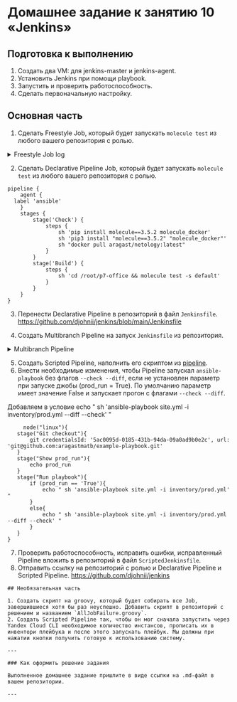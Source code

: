 # Домашнее задание к занятию 10 «Jenkins»

## Подготовка к выполнению

1. Создать два VM: для jenkins-master и jenkins-agent.
2. Установить Jenkins при помощи playbook.
3. Запустить и проверить работоспособность.
4. Сделать первоначальную настройку.

## Основная часть

1. Сделать Freestyle Job, который будет запускать `molecule test` из любого вашего репозитория с ролью.
<details>
  <summary>Freestyle Job log</summary>

Started by user admin
Running as SYSTEM
Building remotely on agent (linux ansible) in workspace /home/jenkins/workspace/task1
[task1] $ /bin/sh -xe /tmp/jenkins5773031406625449831.sh
+ cd /root/p7-office/
+ molecule test -s default
/usr/local/lib/python3.6/site-packages/requests/__init__.py:104: RequestsDependencyWarning: urllib3 (1.26.16) or chardet (5.0.0)/charset_normalizer (2.0.12) doesn't match a supported version!
  RequestsDependencyWarning)
/usr/local/lib/python3.6/site-packages/ansible/parsing/vault/__init__.py:44: CryptographyDeprecationWarning: Python 3.6 is no longer supported by the Python core team. Therefore, support for it is deprecated in cryptography. The next release of cryptography will remove support for Python 3.6.
  from cryptography.exceptions import InvalidSignature
[34mINFO    [0m default scenario test matrix: dependency, lint, cleanup, destroy, syntax, create, prepare, converge, idempotence, side_effect, verify, cleanup, destroy
[34mINFO    [0m Performing prerun[33m...[0m
[34mINFO    [0m Set [33mANSIBLE_LIBRARY[0m=[35m/root/.cache/ansible-compat/47c4fa/[0m[95mmodules[0m:[35m/root/.ansible/plugins/[0m[95mmodules[0m:[35m/usr/share/ansible/plugins/[0m[95mmodules[0m
[34mINFO    [0m Set [33mANSIBLE_COLLECTIONS_PATH[0m=[35m/root/.cache/ansible-compat/47c4fa/[0m[95mcollections[0m:[35m/root/.ansible/[0m[95mcollections[0m:[35m/usr/share/ansible/[0m[95mcollections[0m
[34mINFO    [0m Set [33mANSIBLE_ROLES_PATH[0m=[35m/root/.cache/ansible-compat/47c4fa/[0m[95mroles[0m:roles:[35m/root/.ansible/[0m[95mroles[0m:[35m/usr/share/ansible/[0m[95mroles[0m:[35m/etc/ansible/[0m[95mroles[0m
[34mINFO    [0m [2;36mRunning [0m[2;32mdefault[0m[2;36m > [0m[2;32mdependency[0m
[31mWARNING [0m Skipping, missing the requirements file.
[31mWARNING [0m Skipping, missing the requirements file.
[34mINFO    [0m [2;36mRunning [0m[2;32mdefault[0m[2;36m > [0m[2;32mlint[0m
[34mINFO    [0m Lint is disabled.
[34mINFO    [0m [2;36mRunning [0m[2;32mdefault[0m[2;36m > [0m[2;32mcleanup[0m
[31mWARNING [0m Skipping, cleanup playbook not configured.
[34mINFO    [0m [2;36mRunning [0m[2;32mdefault[0m[2;36m > [0m[2;32mdestroy[0m
[34mINFO    [0m Sanity checks: [32m'docker'[0m

PLAY [Destroy] *****************************************************************

TASK [Destroy molecule instance(s)] ********************************************
/usr/local/lib/python3.6/site-packages/ansible/parsing/vault/__init__.py:44: CryptographyDeprecationWarning: Python 3.6 is no longer supported by the Python core team. Therefore, support for it is deprecated in cryptography. The next release of cryptography will remove support for Python 3.6.
  from cryptography.exceptions import InvalidSignature
[33mchanged: [localhost] => (item=instance)[0m

TASK [Wait for instance(s) deletion to complete] *******************************
[1;30mFAILED - RETRYING: Wait for instance(s) deletion to complete (300 retries left).[0m
[32mok: [localhost] => (item=instance)[0m

TASK [Delete docker networks(s)] ***********************************************

PLAY RECAP *********************************************************************
[33mlocalhost[0m                  : [32mok=2   [0m [33mchanged=1   [0m unreachable=0    failed=0    [36mskipped=1   [0m rescued=0    ignored=0

[34mINFO    [0m [2;36mRunning [0m[2;32mdefault[0m[2;36m > [0m[2;32msyntax[0m

playbook: /root/p7-office/molecule/default/converge.yml
/usr/local/lib/python3.6/site-packages/ansible/parsing/vault/__init__.py:44: CryptographyDeprecationWarning: Python 3.6 is no longer supported by the Python core team. Therefore, support for it is deprecated in cryptography. The next release of cryptography will remove support for Python 3.6.
  from cryptography.exceptions import InvalidSignature
[34mINFO    [0m [2;36mRunning [0m[2;32mdefault[0m[2;36m > [0m[2;32mcreate[0m

PLAY [Create] ******************************************************************

TASK [Log into a Docker registry] **********************************************
/usr/local/lib/python3.6/site-packages/ansible/parsing/vault/__init__.py:44: CryptographyDeprecationWarning: Python 3.6 is no longer supported by the Python core team. Therefore, support for it is deprecated in cryptography. The next release of cryptography will remove support for Python 3.6.
  from cryptography.exceptions import InvalidSignature
[36mskipping: [localhost] => (item=None) [0m
[36mskipping: [localhost][0m

TASK [Check presence of custom Dockerfiles] ************************************
[32mok: [localhost] => (item={'image': 'docker.io/pycontribs/centos:8', 'name': 'instance', 'pre_build_image': True})[0m

TASK [Create Dockerfiles from image names] *************************************
[36mskipping: [localhost] => (item={'image': 'docker.io/pycontribs/centos:8', 'name': 'instance', 'pre_build_image': True})[0m

TASK [Discover local Docker images] ********************************************
[32mok: [localhost] => (item={'changed': False, 'skipped': True, 'skip_reason': 'Conditional result was False', 'item': {'image': 'docker.io/pycontribs/centos:8', 'name': 'instance', 'pre_build_image': True}, 'ansible_loop_var': 'item', 'i': 0, 'ansible_index_var': 'i'})[0m

TASK [Build an Ansible compatible image (new)] *********************************
[36mskipping: [localhost] => (item=molecule_local/docker.io/pycontribs/centos:8) [0m

TASK [Create docker network(s)] ************************************************

TASK [Determine the CMD directives] ********************************************
[32mok: [localhost] => (item={'image': 'docker.io/pycontribs/centos:8', 'name': 'instance', 'pre_build_image': True})[0m

TASK [Create molecule instance(s)] *********************************************
[33mchanged: [localhost] => (item=instance)[0m

TASK [Wait for instance(s) creation to complete] *******************************
[1;30mFAILED - RETRYING: Wait for instance(s) creation to complete (300 retries left).[0m
[31mfailed: [localhost] (item={'started': 1, 'finished': 0, 'ansible_job_id': '86880424199.3798', 'results_file': '/root/.ansible_async/86880424199.3798', 'changed': True, 'failed': False, 'item': {'image': 'docker.io/pycontribs/centos:8', 'name': 'instance', 'pre_build_image': True}, 'ansible_loop_var': 'item'}) => {"ansible_job_id": "86880424199.3798", "ansible_loop_var": "item", "attempts": 2, "changed": false, "finished": 1, "item": {"ansible_job_id": "86880424199.3798", "ansible_loop_var": "item", "changed": true, "failed": false, "finished": 0, "item": {"image": "docker.io/pycontribs/centos:8", "name": "instance", "pre_build_image": true}, "results_file": "/root/.ansible_async/86880424199.3798", "started": 1}, "msg": "Unsupported parameters for (community.docker.docker_container) module: command_handling Supported parameters include: api_version, auto_remove, blkio_weight, ca_cert, cap_drop, capabilities, cgroup_parent, cleanup, client_cert, client_key, command, comparisons, container_default_behavior, cpu_period, cpu_quota, cpu_shares, cpus, cpuset_cpus, cpuset_mems, debug, default_host_ip, detach, device_read_bps, device_read_iops, device_requests, device_write_bps, device_write_iops, devices, dns_opts, dns_search_domains, dns_servers, docker_host, domainname, entrypoint, env, env_file, etc_hosts, exposed_ports, force_kill, groups, healthcheck, hostname, ignore_image, image, init, interactive, ipc_mode, keep_volumes, kernel_memory, kill_signal, labels, links, log_driver, log_options, mac_address, memory, memory_reservation, memory_swap, memory_swappiness, mounts, name, network_mode, networks, networks_cli_compatible, oom_killer, oom_score_adj, output_logs, paused, pid_mode, pids_limit, privileged, published_ports, pull, purge_networks, read_only, recreate, removal_wait_timeout, restart, restart_policy, restart_retries, runtime, security_opts, shm_size, ssl_version, state, stop_signal, stop_timeout, sysctls, timeout, tls, tls_hostname, tmpfs, tty, ulimits, user, userns_mode, uts, validate_certs, volume_driver, volumes, volumes_from, working_dir", "stderr": "/usr/local/lib/python3.6/site-packages/requests/__init__.py:104: RequestsDependencyWarning: urllib3 (1.26.16) or chardet (5.0.0)/charset_normalizer (2.0.12) doesn't match a supported version!\n  RequestsDependencyWarning)\n/usr/local/lib/python3.6/site-packages/paramiko/transport.py:33: CryptographyDeprecationWarning: Python 3.6 is no longer supported by the Python core team. Therefore, support for it is deprecated in cryptography. The next release of cryptography will remove support for Python 3.6.\n  from cryptography.hazmat.backends import default_backend\n", "stderr_lines": ["/usr/local/lib/python3.6/site-packages/requests/__init__.py:104: RequestsDependencyWarning: urllib3 (1.26.16) or chardet (5.0.0)/charset_normalizer (2.0.12) doesn't match a supported version!", "  RequestsDependencyWarning)", "/usr/local/lib/python3.6/site-packages/paramiko/transport.py:33: CryptographyDeprecationWarning: Python 3.6 is no longer supported by the Python core team. Therefore, support for it is deprecated in cryptography. The next release of cryptography will remove support for Python 3.6.", "  from cryptography.hazmat.backends import default_backend"]}[0m

PLAY RECAP *********************************************************************
[31mlocalhost[0m                  : [32mok=4   [0m [33mchanged=1   [0m unreachable=0    [31mfailed=1   [0m [36mskipped=4   [0m rescued=0    ignored=0

[1;31mCRITICAL[0m Ansible return code was [1;36m2[0m, command was: [1m[[0m[32m'ansible-playbook'[0m, [32m'--inventory'[0m, [32m'/root/.cache/molecule/p7-office/default/inventory'[0m, [32m'--skip-tags'[0m, [32m'molecule-notest,notest'[0m, [32m'/usr/local/lib/python3.6/site-packages/molecule_docker/playbooks/create.yml'[0m[1m][0m
[31mWARNING [0m An error occurred during the test sequence action: [32m'create'[0m. Cleaning up.
[34mINFO    [0m [2;36mRunning [0m[2;32mdefault[0m[2;36m > [0m[2;32mcleanup[0m
[31mWARNING [0m Skipping, cleanup playbook not configured.
[34mINFO    [0m [2;36mRunning [0m[2;32mdefault[0m[2;36m > [0m[2;32mdestroy[0m

PLAY [Destroy] *****************************************************************

TASK [Destroy molecule instance(s)] ********************************************
/usr/local/lib/python3.6/site-packages/ansible/parsing/vault/__init__.py:44: CryptographyDeprecationWarning: Python 3.6 is no longer supported by the Python core team. Therefore, support for it is deprecated in cryptography. The next release of cryptography will remove support for Python 3.6.
  from cryptography.exceptions import InvalidSignature
[33mchanged: [localhost] => (item=instance)[0m

TASK [Wait for instance(s) deletion to complete] *******************************
[1;30mFAILED - RETRYING: Wait for instance(s) deletion to complete (300 retries left).[0m
[32mok: [localhost] => (item=instance)[0m

TASK [Delete docker networks(s)] ***********************************************

PLAY RECAP *********************************************************************
[33mlocalhost[0m                  : [32mok=2   [0m [33mchanged=1   [0m unreachable=0    failed=0    [36mskipped=1   [0m rescued=0    ignored=0
</details>

2. Сделать Declarative Pipeline Job, который будет запускать `molecule test` из любого вашего репозитория с ролью.


```
pipeline {
    agent {
  label 'ansible'
    }
    stages {
        stage('Check') { 
            steps {
                sh 'pip install molecule==3.5.2 molecule_docker'
                sh 'pip3 install "molecule==3.5.2" "molecule_docker"'
                sh "docker pull aragast/netology:latest"
            }
        }
        stage('Build') {
            steps {
                sh 'cd /root/p7-office && molecule test -s default'
            }
        }
    }
}
```

3. Перенести Declarative Pipeline в репозиторий в файл `Jenkinsfile`.
https://github.com/djohnii/jenkins/blob/main/Jenkinsfile

4. Создать Multibranch Pipeline на запуск `Jenkinsfile` из репозитория.

<details>
  <summary> Multibranch Pipeline</summary>

Branch indexing
13:54:10 Connecting to https://api.github.com using djohnii/******
Obtained Jenkinsfile from 5c20e6b03722fbd3aaa4c4bf5731547f2ef66a71
[Pipeline] Start of Pipeline
[Pipeline] node
Running on agent in /home/jenkins/workspace/task4_main
[Pipeline] {
[Pipeline] stage
[Pipeline] { (Declarative: Checkout SCM)
[Pipeline] checkout
Selected Git installation does not exist. Using Default
The recommended git tool is: NONE
using credential 8960bdf6-5e98-4a7b-9397-b4a0cd40fa29
Cloning the remote Git repository
Cloning with configured refspecs honoured and without tags
Avoid second fetch
Checking out Revision 5c20e6b03722fbd3aaa4c4bf5731547f2ef66a71 (main)
Cloning repository https://github.com/djohnii/jenkins.git
 > git init /home/jenkins/workspace/task4_main # timeout=10
Fetching upstream changes from https://github.com/djohnii/jenkins.git
 > git --version # timeout=10
 > git --version # 'git version 1.8.3.1'
using GIT_ASKPASS to set credentials 
 > git fetch --no-tags --progress https://github.com/djohnii/jenkins.git +refs/heads/main:refs/remotes/origin/main # timeout=10
 > git config remote.origin.url https://github.com/djohnii/jenkins.git # timeout=10
 > git config --add remote.origin.fetch +refs/heads/main:refs/remotes/origin/main # timeout=10
 > git config core.sparsecheckout # timeout=10
 > git checkout -f 5c20e6b03722fbd3aaa4c4bf5731547f2ef66a71 # timeout=10
Commit message: "Update Jenkinsfile"
First time build. Skipping changelog.
[Pipeline] }
[Pipeline] // stage
[Pipeline] withEnv
[Pipeline] {
[Pipeline] stage
[Pipeline] { (Check)
[Pipeline] sh
+ pip install molecule==3.5.2 molecule_docker
Requirement already satisfied: molecule==3.5.2 in /usr/local/lib/python3.6/site-packages (3.5.2)
Requirement already satisfied: molecule_docker in /usr/local/lib/python3.6/site-packages (1.1.0)
Requirement already satisfied: PyYAML<6,>=5.1 in /usr/local/lib64/python3.6/site-packages (from molecule==3.5.2) (5.4.1)
Requirement already satisfied: ansible-compat>=0.5.0 in /usr/local/lib/python3.6/site-packages (from molecule==3.5.2) (1.0.0)
Requirement already satisfied: selinux in /usr/local/lib/python3.6/site-packages (from molecule==3.5.2) (0.2.1)
Requirement already satisfied: pluggy<2.0,>=0.7.1 in /usr/local/lib/python3.6/site-packages (from molecule==3.5.2) (1.0.0)
Requirement already satisfied: enrich>=1.2.5 in /usr/local/lib/python3.6/site-packages (from molecule==3.5.2) (1.2.7)
Requirement already satisfied: packaging in /usr/local/lib/python3.6/site-packages (from molecule==3.5.2) (21.3)
Requirement already satisfied: importlib-metadata in /usr/local/lib/python3.6/site-packages (from molecule==3.5.2) (4.8.3)
Requirement already satisfied: cerberus!=1.3.3,!=1.3.4,>=1.3.1 in /usr/local/lib/python3.6/site-packages (from molecule==3.5.2) (1.3.5)
Requirement already satisfied: paramiko<3,>=2.5.0 in /usr/local/lib/python3.6/site-packages (from molecule==3.5.2) (2.12.0)
Requirement already satisfied: rich>=9.5.1 in /usr/local/lib/python3.6/site-packages (from molecule==3.5.2) (12.6.0)
Requirement already satisfied: subprocess-tee>=0.3.5 in /usr/local/lib/python3.6/site-packages (from molecule==3.5.2) (0.3.5)
Requirement already satisfied: click-help-colors>=0.9 in /usr/local/lib/python3.6/site-packages (from molecule==3.5.2) (0.9.2)
Requirement already satisfied: click<9,>=8.0 in /usr/local/lib/python3.6/site-packages (from molecule==3.5.2) (8.0.4)
Requirement already satisfied: dataclasses in /usr/local/lib/python3.6/site-packages (from molecule==3.5.2) (0.8)
Requirement already satisfied: cookiecutter>=1.7.3 in /usr/local/lib/python3.6/site-packages (from molecule==3.5.2) (1.7.3)
Requirement already satisfied: Jinja2>=2.11.3 in /usr/local/lib/python3.6/site-packages (from molecule==3.5.2) (3.0.3)
Requirement already satisfied: requests in /usr/local/lib/python3.6/site-packages (from molecule_docker) (2.27.1)
Requirement already satisfied: docker>=4.3.1 in /usr/local/lib/python3.6/site-packages (from molecule_docker) (5.0.3)
Requirement already satisfied: cached-property~=1.5 in /usr/local/lib/python3.6/site-packages (from ansible-compat>=0.5.0->molecule==3.5.2) (1.5.2)
Requirement already satisfied: jinja2-time>=0.2.0 in /usr/local/lib/python3.6/site-packages (from cookiecutter>=1.7.3->molecule==3.5.2) (0.2.0)
Requirement already satisfied: six>=1.10 in /usr/local/lib/python3.6/site-packages (from cookiecutter>=1.7.3->molecule==3.5.2) (1.16.0)
Requirement already satisfied: binaryornot>=0.4.4 in /usr/local/lib/python3.6/site-packages (from cookiecutter>=1.7.3->molecule==3.5.2) (0.4.4)
Requirement already satisfied: poyo>=0.5.0 in /usr/local/lib/python3.6/site-packages (from cookiecutter>=1.7.3->molecule==3.5.2) (0.5.0)
Requirement already satisfied: python-slugify>=4.0.0 in /usr/local/lib/python3.6/site-packages (from cookiecutter>=1.7.3->molecule==3.5.2) (6.1.2)
Requirement already satisfied: websocket-client>=0.32.0 in /usr/local/lib/python3.6/site-packages (from docker>=4.3.1->molecule_docker) (1.3.1)
Requirement already satisfied: MarkupSafe>=2.0 in /usr/local/lib64/python3.6/site-packages (from Jinja2>=2.11.3->molecule==3.5.2) (2.0.1)
Requirement already satisfied: pynacl>=1.0.1 in /usr/local/lib64/python3.6/site-packages (from paramiko<3,>=2.5.0->molecule==3.5.2) (1.5.0)
Requirement already satisfied: bcrypt>=3.1.3 in /usr/local/lib64/python3.6/site-packages (from paramiko<3,>=2.5.0->molecule==3.5.2) (4.0.1)
Requirement already satisfied: cryptography>=2.5 in /usr/local/lib64/python3.6/site-packages (from paramiko<3,>=2.5.0->molecule==3.5.2) (40.0.2)
Requirement already satisfied: typing-extensions>=3.6.4 in /usr/local/lib/python3.6/site-packages (from importlib-metadata->molecule==3.5.2) (4.1.1)
Requirement already satisfied: zipp>=0.5 in /usr/local/lib/python3.6/site-packages (from importlib-metadata->molecule==3.5.2) (3.6.0)
Requirement already satisfied: certifi>=2017.4.17 in /usr/local/lib/python3.6/site-packages (from requests->molecule_docker) (2023.7.22)
Requirement already satisfied: charset-normalizer~=2.0.0 in /usr/local/lib/python3.6/site-packages (from requests->molecule_docker) (2.0.12)
Requirement already satisfied: urllib3<1.27,>=1.21.1 in /usr/local/lib/python3.6/site-packages (from requests->molecule_docker) (1.26.16)
Requirement already satisfied: idna<4,>=2.5 in /usr/local/lib/python3.6/site-packages (from requests->molecule_docker) (3.4)
Requirement already satisfied: pygments<3.0.0,>=2.6.0 in /usr/local/lib/python3.6/site-packages (from rich>=9.5.1->molecule==3.5.2) (2.14.0)
Requirement already satisfied: commonmark<0.10.0,>=0.9.0 in /usr/local/lib/python3.6/site-packages (from rich>=9.5.1->molecule==3.5.2) (0.9.1)
Requirement already satisfied: pyparsing!=3.0.5,>=2.0.2 in /usr/local/lib/python3.6/site-packages (from packaging->molecule==3.5.2) (3.1.1)
Requirement already satisfied: distro>=1.3.0 in /usr/local/lib/python3.6/site-packages (from selinux->molecule==3.5.2) (1.8.0)
Requirement already satisfied: setuptools>=39.0 in /usr/local/lib/python3.6/site-packages (from selinux->molecule==3.5.2) (59.6.0)
Requirement already satisfied: chardet>=3.0.2 in /usr/local/lib/python3.6/site-packages (from binaryornot>=0.4.4->cookiecutter>=1.7.3->molecule==3.5.2) (5.0.0)
Requirement already satisfied: cffi>=1.12 in /usr/local/lib64/python3.6/site-packages (from cryptography>=2.5->paramiko<3,>=2.5.0->molecule==3.5.2) (1.15.1)
Requirement already satisfied: arrow in /usr/local/lib/python3.6/site-packages (from jinja2-time>=0.2.0->cookiecutter>=1.7.3->molecule==3.5.2) (1.2.3)
Requirement already satisfied: text-unidecode>=1.3 in /usr/local/lib/python3.6/site-packages (from python-slugify>=4.0.0->cookiecutter>=1.7.3->molecule==3.5.2) (1.3)
Requirement already satisfied: pycparser in /usr/local/lib/python3.6/site-packages (from cffi>=1.12->cryptography>=2.5->paramiko<3,>=2.5.0->molecule==3.5.2) (2.21)
Requirement already satisfied: python-dateutil>=2.7.0 in /usr/local/lib/python3.6/site-packages (from arrow->jinja2-time>=0.2.0->cookiecutter>=1.7.3->molecule==3.5.2) (2.8.2)
WARNING: Running pip as the 'root' user can result in broken permissions and conflicting behaviour with the system package manager. It is recommended to use a virtual environment instead: https://pip.pypa.io/warnings/venv
[Pipeline] sh
+ pip3 install molecule==3.5.2 molecule_docker
Requirement already satisfied: molecule==3.5.2 in /usr/local/lib/python3.6/site-packages (3.5.2)
Requirement already satisfied: molecule_docker in /usr/local/lib/python3.6/site-packages (1.1.0)
Requirement already satisfied: click-help-colors>=0.9 in /usr/local/lib/python3.6/site-packages (from molecule==3.5.2) (0.9.2)
Requirement already satisfied: enrich>=1.2.5 in /usr/local/lib/python3.6/site-packages (from molecule==3.5.2) (1.2.7)
Requirement already satisfied: click<9,>=8.0 in /usr/local/lib/python3.6/site-packages (from molecule==3.5.2) (8.0.4)
Requirement already satisfied: subprocess-tee>=0.3.5 in /usr/local/lib/python3.6/site-packages (from molecule==3.5.2) (0.3.5)
Requirement already satisfied: cookiecutter>=1.7.3 in /usr/local/lib/python3.6/site-packages (from molecule==3.5.2) (1.7.3)
Requirement already satisfied: ansible-compat>=0.5.0 in /usr/local/lib/python3.6/site-packages (from molecule==3.5.2) (1.0.0)
Requirement already satisfied: Jinja2>=2.11.3 in /usr/local/lib/python3.6/site-packages (from molecule==3.5.2) (3.0.3)
Requirement already satisfied: dataclasses in /usr/local/lib/python3.6/site-packages (from molecule==3.5.2) (0.8)
Requirement already satisfied: importlib-metadata in /usr/local/lib/python3.6/site-packages (from molecule==3.5.2) (4.8.3)
Requirement already satisfied: PyYAML<6,>=5.1 in /usr/local/lib64/python3.6/site-packages (from molecule==3.5.2) (5.4.1)
Requirement already satisfied: packaging in /usr/local/lib/python3.6/site-packages (from molecule==3.5.2) (21.3)
Requirement already satisfied: paramiko<3,>=2.5.0 in /usr/local/lib/python3.6/site-packages (from molecule==3.5.2) (2.12.0)
Requirement already satisfied: selinux in /usr/local/lib/python3.6/site-packages (from molecule==3.5.2) (0.2.1)
Requirement already satisfied: pluggy<2.0,>=0.7.1 in /usr/local/lib/python3.6/site-packages (from molecule==3.5.2) (1.0.0)
Requirement already satisfied: rich>=9.5.1 in /usr/local/lib/python3.6/site-packages (from molecule==3.5.2) (12.6.0)
Requirement already satisfied: cerberus!=1.3.3,!=1.3.4,>=1.3.1 in /usr/local/lib/python3.6/site-packages (from molecule==3.5.2) (1.3.5)
Requirement already satisfied: docker>=4.3.1 in /usr/local/lib/python3.6/site-packages (from molecule_docker) (5.0.3)
Requirement already satisfied: requests in /usr/local/lib/python3.6/site-packages (from molecule_docker) (2.27.1)
Requirement already satisfied: cached-property~=1.5 in /usr/local/lib/python3.6/site-packages (from ansible-compat>=0.5.0->molecule==3.5.2) (1.5.2)
Requirement already satisfied: python-slugify>=4.0.0 in /usr/local/lib/python3.6/site-packages (from cookiecutter>=1.7.3->molecule==3.5.2) (6.1.2)
Requirement already satisfied: poyo>=0.5.0 in /usr/local/lib/python3.6/site-packages (from cookiecutter>=1.7.3->molecule==3.5.2) (0.5.0)
Requirement already satisfied: jinja2-time>=0.2.0 in /usr/local/lib/python3.6/site-packages (from cookiecutter>=1.7.3->molecule==3.5.2) (0.2.0)
Requirement already satisfied: six>=1.10 in /usr/local/lib/python3.6/site-packages (from cookiecutter>=1.7.3->molecule==3.5.2) (1.16.0)
Requirement already satisfied: binaryornot>=0.4.4 in /usr/local/lib/python3.6/site-packages (from cookiecutter>=1.7.3->molecule==3.5.2) (0.4.4)
Requirement already satisfied: websocket-client>=0.32.0 in /usr/local/lib/python3.6/site-packages (from docker>=4.3.1->molecule_docker) (1.3.1)
Requirement already satisfied: MarkupSafe>=2.0 in /usr/local/lib64/python3.6/site-packages (from Jinja2>=2.11.3->molecule==3.5.2) (2.0.1)
Requirement already satisfied: bcrypt>=3.1.3 in /usr/local/lib64/python3.6/site-packages (from paramiko<3,>=2.5.0->molecule==3.5.2) (4.0.1)
Requirement already satisfied: pynacl>=1.0.1 in /usr/local/lib64/python3.6/site-packages (from paramiko<3,>=2.5.0->molecule==3.5.2) (1.5.0)
Requirement already satisfied: cryptography>=2.5 in /usr/local/lib64/python3.6/site-packages (from paramiko<3,>=2.5.0->molecule==3.5.2) (40.0.2)
Requirement already satisfied: typing-extensions>=3.6.4 in /usr/local/lib/python3.6/site-packages (from importlib-metadata->molecule==3.5.2) (4.1.1)
Requirement already satisfied: zipp>=0.5 in /usr/local/lib/python3.6/site-packages (from importlib-metadata->molecule==3.5.2) (3.6.0)
Requirement already satisfied: urllib3<1.27,>=1.21.1 in /usr/local/lib/python3.6/site-packages (from requests->molecule_docker) (1.26.16)
Requirement already satisfied: charset-normalizer~=2.0.0 in /usr/local/lib/python3.6/site-packages (from requests->molecule_docker) (2.0.12)
Requirement already satisfied: idna<4,>=2.5 in /usr/local/lib/python3.6/site-packages (from requests->molecule_docker) (3.4)
Requirement already satisfied: certifi>=2017.4.17 in /usr/local/lib/python3.6/site-packages (from requests->molecule_docker) (2023.7.22)
Requirement already satisfied: pygments<3.0.0,>=2.6.0 in /usr/local/lib/python3.6/site-packages (from rich>=9.5.1->molecule==3.5.2) (2.14.0)
Requirement already satisfied: commonmark<0.10.0,>=0.9.0 in /usr/local/lib/python3.6/site-packages (from rich>=9.5.1->molecule==3.5.2) (0.9.1)
Requirement already satisfied: pyparsing!=3.0.5,>=2.0.2 in /usr/local/lib/python3.6/site-packages (from packaging->molecule==3.5.2) (3.1.1)
Requirement already satisfied: distro>=1.3.0 in /usr/local/lib/python3.6/site-packages (from selinux->molecule==3.5.2) (1.8.0)
Requirement already satisfied: setuptools>=39.0 in /usr/local/lib/python3.6/site-packages (from selinux->molecule==3.5.2) (59.6.0)
Requirement already satisfied: chardet>=3.0.2 in /usr/local/lib/python3.6/site-packages (from binaryornot>=0.4.4->cookiecutter>=1.7.3->molecule==3.5.2) (5.0.0)
Requirement already satisfied: cffi>=1.12 in /usr/local/lib64/python3.6/site-packages (from cryptography>=2.5->paramiko<3,>=2.5.0->molecule==3.5.2) (1.15.1)
Requirement already satisfied: arrow in /usr/local/lib/python3.6/site-packages (from jinja2-time>=0.2.0->cookiecutter>=1.7.3->molecule==3.5.2) (1.2.3)
Requirement already satisfied: text-unidecode>=1.3 in /usr/local/lib/python3.6/site-packages (from python-slugify>=4.0.0->cookiecutter>=1.7.3->molecule==3.5.2) (1.3)
Requirement already satisfied: pycparser in /usr/local/lib/python3.6/site-packages (from cffi>=1.12->cryptography>=2.5->paramiko<3,>=2.5.0->molecule==3.5.2) (2.21)
Requirement already satisfied: python-dateutil>=2.7.0 in /usr/local/lib/python3.6/site-packages (from arrow->jinja2-time>=0.2.0->cookiecutter>=1.7.3->molecule==3.5.2) (2.8.2)
WARNING: Running pip as the 'root' user can result in broken permissions and conflicting behaviour with the system package manager. It is recommended to use a virtual environment instead: https://pip.pypa.io/warnings/venv
[Pipeline] sh
+ docker pull aragast/netology:latest
latest: Pulling from aragast/netology
Digest: sha256:e44f93d3d9880123ac8170d01bd38ea1cd6c5174832b1782ce8f97f13e695ad5
Status: Image is up to date for aragast/netology:latest
docker.io/aragast/netology:latest
[Pipeline] }
[Pipeline] // stage
[Pipeline] stage
[Pipeline] { (Build)
[Pipeline] sh
+ cd /root/p7-office
+ molecule test -s default
/usr/local/lib/python3.6/site-packages/requests/__init__.py:104: RequestsDependencyWarning: urllib3 (1.26.16) or chardet (5.0.0)/charset_normalizer (2.0.12) doesn't match a supported version!
  RequestsDependencyWarning)
/usr/local/lib/python3.6/site-packages/ansible/parsing/vault/__init__.py:44: CryptographyDeprecationWarning: Python 3.6 is no longer supported by the Python core team. Therefore, support for it is deprecated in cryptography. The next release of cryptography will remove support for Python 3.6.
  from cryptography.exceptions import InvalidSignature
[34mINFO    [0m default scenario test matrix: dependency, lint, cleanup, destroy, syntax, create, prepare, converge, idempotence, side_effect, verify, cleanup, destroy
[34mINFO    [0m Performing prerun[33m...[0m
[34mINFO    [0m Set [33mANSIBLE_LIBRARY[0m=[35m/root/.cache/ansible-compat/47c4fa/[0m[95mmodules[0m:[35m/root/.ansible/plugins/[0m[95mmodules[0m:[35m/usr/share/ansible/plugins/[0m[95mmodules[0m
[34mINFO    [0m Set [33mANSIBLE_COLLECTIONS_PATH[0m=[35m/root/.cache/ansible-compat/47c4fa/[0m[95mcollections[0m:[35m/root/.ansible/[0m[95mcollections[0m:[35m/usr/share/ansible/[0m[95mcollections[0m
[34mINFO    [0m Set [33mANSIBLE_ROLES_PATH[0m=[35m/root/.cache/ansible-compat/47c4fa/[0m[95mroles[0m:roles:[35m/root/.ansible/[0m[95mroles[0m:[35m/usr/share/ansible/[0m[95mroles[0m:[35m/etc/ansible/[0m[95mroles[0m
[34mINFO    [0m [2;36mRunning [0m[2;32mdefault[0m[2;36m > [0m[2;32mdependency[0m
[31mWARNING [0m Skipping, missing the requirements file.
[31mWARNING [0m Skipping, missing the requirements file.
[34mINFO    [0m [2;36mRunning [0m[2;32mdefault[0m[2;36m > [0m[2;32mlint[0m
[34mINFO    [0m Lint is disabled.
[34mINFO    [0m [2;36mRunning [0m[2;32mdefault[0m[2;36m > [0m[2;32mcleanup[0m
[31mWARNING [0m Skipping, cleanup playbook not configured.
[34mINFO    [0m [2;36mRunning [0m[2;32mdefault[0m[2;36m > [0m[2;32mdestroy[0m
[34mINFO    [0m Sanity checks: [32m'docker'[0m

PLAY [Destroy] *****************************************************************

TASK [Destroy molecule instance(s)] ********************************************
/usr/local/lib/python3.6/site-packages/ansible/parsing/vault/__init__.py:44: CryptographyDeprecationWarning: Python 3.6 is no longer supported by the Python core team. Therefore, support for it is deprecated in cryptography. The next release of cryptography will remove support for Python 3.6.
  from cryptography.exceptions import InvalidSignature
[33mchanged: [localhost] => (item=instance)[0m

TASK [Wait for instance(s) deletion to complete] *******************************
[1;30mFAILED - RETRYING: Wait for instance(s) deletion to complete (300 retries left).[0m
[32mok: [localhost] => (item=instance)[0m

TASK [Delete docker networks(s)] ***********************************************

PLAY RECAP *********************************************************************
[33mlocalhost[0m                  : [32mok=2   [0m [33mchanged=1   [0m unreachable=0    failed=0    [36mskipped=1   [0m rescued=0    ignored=0

[34mINFO    [0m [2;36mRunning [0m[2;32mdefault[0m[2;36m > [0m[2;32msyntax[0m

playbook: /root/p7-office/molecule/default/converge.yml
/usr/local/lib/python3.6/site-packages/ansible/parsing/vault/__init__.py:44: CryptographyDeprecationWarning: Python 3.6 is no longer supported by the Python core team. Therefore, support for it is deprecated in cryptography. The next release of cryptography will remove support for Python 3.6.
  from cryptography.exceptions import InvalidSignature
[34mINFO    [0m [2;36mRunning [0m[2;32mdefault[0m[2;36m > [0m[2;32mcreate[0m

PLAY [Create] ******************************************************************

TASK [Log into a Docker registry] **********************************************
/usr/local/lib/python3.6/site-packages/ansible/parsing/vault/__init__.py:44: CryptographyDeprecationWarning: Python 3.6 is no longer supported by the Python core team. Therefore, support for it is deprecated in cryptography. The next release of cryptography will remove support for Python 3.6.
  from cryptography.exceptions import InvalidSignature
[36mskipping: [localhost] => (item=None) [0m
[36mskipping: [localhost][0m

TASK [Check presence of custom Dockerfiles] ************************************
[32mok: [localhost] => (item={'image': 'docker.io/pycontribs/centos:7', 'name': 'instance', 'pre_build_image': True})[0m

TASK [Create Dockerfiles from image names] *************************************
[36mskipping: [localhost] => (item={'image': 'docker.io/pycontribs/centos:7', 'name': 'instance', 'pre_build_image': True})[0m

TASK [Discover local Docker images] ********************************************
[32mok: [localhost] => (item={'changed': False, 'skipped': True, 'skip_reason': 'Conditional result was False', 'item': {'image': 'docker.io/pycontribs/centos:7', 'name': 'instance', 'pre_build_image': True}, 'ansible_loop_var': 'item', 'i': 0, 'ansible_index_var': 'i'})[0m

TASK [Build an Ansible compatible image (new)] *********************************
[36mskipping: [localhost] => (item=molecule_local/docker.io/pycontribs/centos:7) [0m

TASK [Create docker network(s)] ************************************************

TASK [Determine the CMD directives] ********************************************
[32mok: [localhost] => (item={'image': 'docker.io/pycontribs/centos:7', 'name': 'instance', 'pre_build_image': True})[0m

TASK [Create molecule instance(s)] *********************************************
[33mchanged: [localhost] => (item=instance)[0m

TASK [Wait for instance(s) creation to complete] *******************************
[1;30mFAILED - RETRYING: Wait for instance(s) creation to complete (300 retries left).[0m
[31mfailed: [localhost] (item={'started': 1, 'finished': 0, 'ansible_job_id': '446891760292.7549', 'results_file': '/root/.ansible_async/446891760292.7549', 'changed': True, 'failed': False, 'item': {'image': 'docker.io/pycontribs/centos:7', 'name': 'instance', 'pre_build_image': True}, 'ansible_loop_var': 'item'}) => {"ansible_job_id": "446891760292.7549", "ansible_loop_var": "item", "attempts": 2, "changed": false, "finished": 1, "item": {"ansible_job_id": "446891760292.7549", "ansible_loop_var": "item", "changed": true, "failed": false, "finished": 0, "item": {"image": "docker.io/pycontribs/centos:7", "name": "instance", "pre_build_image": true}, "results_file": "/root/.ansible_async/446891760292.7549", "started": 1}, "msg": "Unsupported parameters for (community.docker.docker_container) module: command_handling Supported parameters include: api_version, auto_remove, blkio_weight, ca_cert, cap_drop, capabilities, cgroup_parent, cleanup, client_cert, client_key, command, comparisons, container_default_behavior, cpu_period, cpu_quota, cpu_shares, cpus, cpuset_cpus, cpuset_mems, debug, default_host_ip, detach, device_read_bps, device_read_iops, device_requests, device_write_bps, device_write_iops, devices, dns_opts, dns_search_domains, dns_servers, docker_host, domainname, entrypoint, env, env_file, etc_hosts, exposed_ports, force_kill, groups, healthcheck, hostname, ignore_image, image, init, interactive, ipc_mode, keep_volumes, kernel_memory, kill_signal, labels, links, log_driver, log_options, mac_address, memory, memory_reservation, memory_swap, memory_swappiness, mounts, name, network_mode, networks, networks_cli_compatible, oom_killer, oom_score_adj, output_logs, paused, pid_mode, pids_limit, privileged, published_ports, pull, purge_networks, read_only, recreate, removal_wait_timeout, restart, restart_policy, restart_retries, runtime, security_opts, shm_size, ssl_version, state, stop_signal, stop_timeout, sysctls, timeout, tls, tls_hostname, tmpfs, tty, ulimits, user, userns_mode, uts, validate_certs, volume_driver, volumes, volumes_from, working_dir", "stderr": "/usr/local/lib/python3.6/site-packages/requests/__init__.py:104: RequestsDependencyWarning: urllib3 (1.26.16) or chardet (5.0.0)/charset_normalizer (2.0.12) doesn't match a supported version!\n  RequestsDependencyWarning)\n/usr/local/lib/python3.6/site-packages/paramiko/transport.py:33: CryptographyDeprecationWarning: Python 3.6 is no longer supported by the Python core team. Therefore, support for it is deprecated in cryptography. The next release of cryptography will remove support for Python 3.6.\n  from cryptography.hazmat.backends import default_backend\n", "stderr_lines": ["/usr/local/lib/python3.6/site-packages/requests/__init__.py:104: RequestsDependencyWarning: urllib3 (1.26.16) or chardet (5.0.0)/charset_normalizer (2.0.12) doesn't match a supported version!", "  RequestsDependencyWarning)", "/usr/local/lib/python3.6/site-packages/paramiko/transport.py:33: CryptographyDeprecationWarning: Python 3.6 is no longer supported by the Python core team. Therefore, support for it is deprecated in cryptography. The next release of cryptography will remove support for Python 3.6.", "  from cryptography.hazmat.backends import default_backend"]}[0m

PLAY RECAP *********************************************************************
[31mlocalhost[0m                  : [32mok=4   [0m [33mchanged=1   [0m unreachable=0    [31mfailed=1   [0m [36mskipped=4   [0m rescued=0    ignored=0

[1;31mCRITICAL[0m Ansible return code was [1;36m2[0m, command was: [1m[[0m[32m'ansible-playbook'[0m, [32m'--inventory'[0m, [32m'/root/.cache/molecule/p7-office/default/inventory'[0m, [32m'--skip-tags'[0m, [32m'molecule-notest,notest'[0m, [32m'/usr/local/lib/python3.6/site-packages/molecule_docker/playbooks/create.yml'[0m[1m][0m
[31mWARNING [0m An error occurred during the test sequence action: [32m'create'[0m. Cleaning up.
[34mINFO    [0m [2;36mRunning [0m[2;32mdefault[0m[2;36m > [0m[2;32mcleanup[0m
[31mWARNING [0m Skipping, cleanup playbook not configured.
[34mINFO    [0m [2;36mRunning [0m[2;32mdefault[0m[2;36m > [0m[2;32mdestroy[0m

PLAY [Destroy] *****************************************************************

TASK [Destroy molecule instance(s)] ********************************************
/usr/local/lib/python3.6/site-packages/ansible/parsing/vault/__init__.py:44: CryptographyDeprecationWarning: Python 3.6 is no longer supported by the Python core team. Therefore, support for it is deprecated in cryptography. The next release of cryptography will remove support for Python 3.6.
  from cryptography.exceptions import InvalidSignature
[33mchanged: [localhost] => (item=instance)[0m

TASK [Wait for instance(s) deletion to complete] *******************************
[1;30mFAILED - RETRYING: Wait for instance(s) deletion to complete (300 retries left).[0m
[32mok: [localhost] => (item=instance)[0m

TASK [Delete docker networks(s)] ***********************************************

PLAY RECAP *********************************************************************
[33mlocalhost[0m                  : [32mok=2   [0m [33mchanged=1   [0m unreachable=0    failed=0    [36mskipped=1   [0m rescued=0    ignored=0

[34mINFO    [0m Pruning extra files from scenario ephemeral directory
[Pipeline] }
[Pipeline] // stage
[Pipeline] }
[Pipeline] // withEnv
[Pipeline] }
[Pipeline] // node
[Pipeline] End of Pipeline
ERROR: script returned exit code 1

</details>

5. Создать Scripted Pipeline, наполнить его скриптом из [pipeline](./pipeline).
6. Внести необходимые изменения, чтобы Pipeline запускал `ansible-playbook` без флагов `--check --diff`, если не установлен параметр при запуске джобы (prod_run = True). По умолчанию параметр имеет значение False и запускает прогон с флагами `--check --diff`.

Добавляем в условие echo " sh 'ansible-playbook site.yml -i inventory/prod.yml --diff --check' "

```
     node("linux"){
   stage("Git checkout"){
       git credentialsId: '5ac0095d-0185-431b-94da-09a0ad9b0e2c', url: 'git@github.com:aragastmatb/example-playbook.git'
   }
   stage("Show prod_run"){
       echo prod_run
   }
   stage("Run playbook"){
       if (prod_run == 'True'){
           echo " sh 'ansible-playbook site.yml -i inventory/prod.yml' "
       }
       else{
           echo " sh 'ansible-playbook site.yml -i inventory/prod.yml --diff --check' "
       }
   }
}
```

7. Проверить работоспособность, исправить ошибки, исправленный Pipeline вложить в репозиторий в файл `ScriptedJenkinsfile`.
8. Отправить ссылку на репозиторий с ролью и Declarative Pipeline и Scripted Pipeline.
https://github.com/djohnii/jenkins


```
## Необязательная часть

1. Создать скрипт на groovy, который будет собирать все Job, завершившиеся хотя бы раз неуспешно. Добавить скрипт в репозиторий с решением и названием `AllJobFailure.groovy`.
2. Создать Scripted Pipeline так, чтобы он мог сначала запустить через Yandex Cloud CLI необходимое количество инстансов, прописать их в инвентори плейбука и после этого запускать плейбук. Мы должны при нажатии кнопки получить готовую к использованию систему.

---

### Как оформить решение задания

Выполненное домашнее задание пришлите в виде ссылки на .md-файл в вашем репозитории.

---
